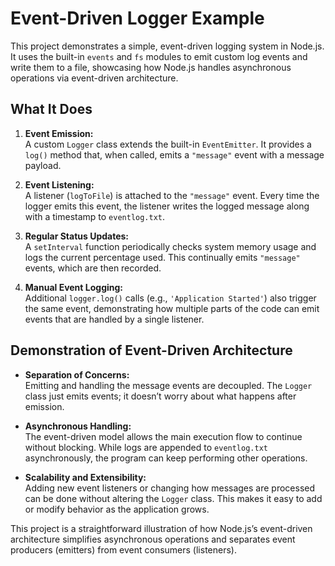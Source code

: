 # Event-Driven Logger Example

This project demonstrates a simple, event-driven logging system in Node.js. It uses the built-in `events` and `fs` modules to emit custom log events and write them to a file, showcasing how Node.js handles asynchronous operations via event-driven architecture.

## What It Does

1. **Event Emission:**  
   A custom `Logger` class extends the built-in `EventEmitter`. It provides a `log()` method that, when called, emits a `"message"` event with a message payload.

2. **Event Listening:**  
   A listener (`logToFile`) is attached to the `"message"` event. Every time the logger emits this event, the listener writes the logged message along with a timestamp to `eventlog.txt`.

3. **Regular Status Updates:**  
   A `setInterval` function periodically checks system memory usage and logs the current percentage used. This continually emits `"message"` events, which are then recorded.

4. **Manual Event Logging:**  
   Additional `logger.log()` calls (e.g., `'Application Started'`) also trigger the same event, demonstrating how multiple parts of the code can emit events that are handled by a single listener.

## Demonstration of Event-Driven Architecture

- **Separation of Concerns:**  
  Emitting and handling the message events are decoupled. The `Logger` class just emits events; it doesn’t worry about what happens after emission.

- **Asynchronous Handling:**  
  The event-driven model allows the main execution flow to continue without blocking. While logs are appended to `eventlog.txt` asynchronously, the program can keep performing other operations.

- **Scalability and Extensibility:**  
  Adding new event listeners or changing how messages are processed can be done without altering the `Logger` class. This makes it easy to add or modify behavior as the application grows.

This project is a straightforward illustration of how Node.js’s event-driven architecture simplifies asynchronous operations and separates event producers (emitters) from event consumers (listeners).
